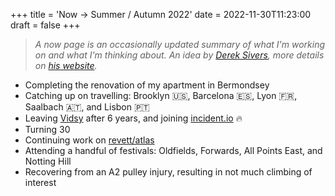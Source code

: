 +++
title = 'Now → Summer / Autumn 2022'
date = 2022-11-30T11:23:00
draft = false
+++

> _A now page is an occasionally updated summary of what I'm working on and what I'm thinking about.
> An idea by [Derek Sivers](https://sive.rs), more details on
> [his website](https://nownownow.com/about)._

- Completing the renovation of my apartment in Bermondsey
- Catching up on travelling: Brooklyn 🇺🇸, Barcelona 🇪🇸, Lyon 🇫🇷, Saalbach 🇦🇹, and Lisbon 🇵🇹
- Leaving [Vidsy](https://vidsy.co) after 6 years, and joining [incident.io](https://incident.io) 🔥
- Turning 30
- Continuing work on [revett/atlas](https://github.com/revett/atlas)
- Attending a handful of festivals: Oldfields, Forwards, All Points East, and Notting Hill
- Recovering from an A2 pulley injury, resulting in not much climbing of interest
